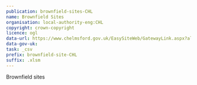 ```yaml
---
publication: brownfield-sites-CHL
name: Brownfield Sites
organisation: local-authority-eng:CHL
copyright: crown-copyright
licence: ogl
data-url: https://www.chelmsford.gov.uk/EasySiteWeb/GatewayLink.aspx?alId=1095043
data-gov-uk: 
task: _csv
prefix: brownfield-site-CHL
suffix: .xlsm
---
```


Brownfield sites


